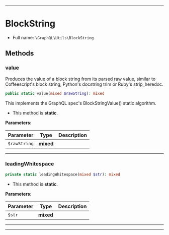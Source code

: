 ***

# BlockString





* Full name: `\GraphQL\Utils\BlockString`




## Methods


### value

Produces the value of a block string from its parsed raw value, similar to
Coffeescript's block string, Python's docstring trim or Ruby's strip_heredoc.

```php
public static value(mixed $rawString): mixed
```

This implements the GraphQL spec's BlockStringValue() static algorithm.

* This method is **static**.




**Parameters:**

| Parameter | Type | Description |
|-----------|------|-------------|
| `$rawString` | **mixed** |  |




***

### leadingWhitespace



```php
private static leadingWhitespace(mixed $str): mixed
```



* This method is **static**.




**Parameters:**

| Parameter | Type | Description |
|-----------|------|-------------|
| `$str` | **mixed** |  |




***


***


